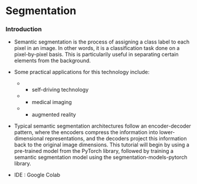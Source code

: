 # Segmentation

### Introduction

- Semantic segmentation is the process of assigning a class label to each pixel in an image. In other words, it is a classification task done on a pixel-by-pixel basis. This is particularily useful in separating certain elements from the background.

- Some practical applications for this technology include:

  - - self-driving technology
  - - medical imaging
  - - augmented reality

- Typical semantic segmentation architectures follow an encoder-decoder pattern, where the encoders compress the information into lower-dimensional representations, and the decoders project this information back to the original image dimensions. This tutorial will begin by using a pre-trained model from the PyTorch library, followed by training a semantic segmentation model using the segmentation-models-pytorch library.

* IDE : Google Colab
